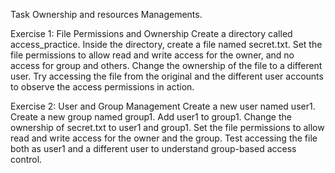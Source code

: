   Task
Ownership and resources Managements.


Exercise 1: File Permissions and Ownership
Create a directory called access_practice.
Inside the directory, create a file named secret.txt.
Set the file permissions to allow read and write access for the owner, and no access for group and others.
Change the ownership of the file to a different user.
Try accessing the file from the original and the different user accounts to observe the access permissions in action.

Exercise 2: User and Group Management
Create a new user named user1.
Create a new group named group1.
Add user1 to group1.
Change the ownership of secret.txt to user1 and group1.
Set the file permissions to allow read and write access for the owner and the group.
Test accessing the file both as user1 and a different user to understand group-based access control.